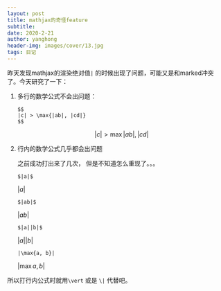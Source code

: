 ```yaml
---
layout: post
title: mathjax的奇怪feature
subtitle: 
date: 2020-2-21
author: yanghong
header-img: images/cover/13.jpg
tags: 日记 
---
```


昨天发现mathjax的渲染绝对值`|` 的时候出现了问题，可能又是和marked冲突了。今天研究了一下：

1. 多行的数学公式不会出问题：

	```
	$$
	|c| > \max{|ab|, |cd|}
	$$
	```

	$$
	|c| > \max{|ab|, |cd|}
	$$

2. 行内的数学公式几乎都会出问题

	之前成功打出来了几次， 但是不知道怎么重现了。。。
	
	`$|a|$` 
	
	 $|a|$
	
	`$|ab|$`
	
	$|ab|$
	
	`$|a||b|$`  
	
	$|a||b|$
	
	`|\max{a, b}|`
	
	$|\max{a, b}|$

所以打行内公式时就用`\vert` 或是 `\|` 代替吧。

